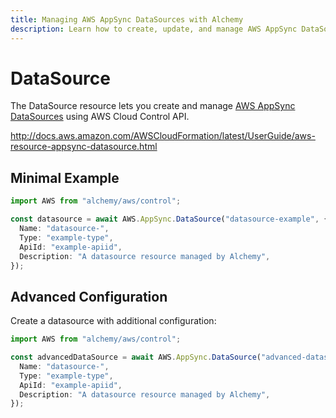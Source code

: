 ```yaml
---
title: Managing AWS AppSync DataSources with Alchemy
description: Learn how to create, update, and manage AWS AppSync DataSources using Alchemy Cloud Control.
---
```


# DataSource

The DataSource resource lets you create and manage [AWS AppSync DataSources](https://docs.aws.amazon.com/appsync/latest/userguide/) using AWS Cloud Control API.

http://docs.aws.amazon.com/AWSCloudFormation/latest/UserGuide/aws-resource-appsync-datasource.html

## Minimal Example

```ts
import AWS from "alchemy/aws/control";

const datasource = await AWS.AppSync.DataSource("datasource-example", {
  Name: "datasource-",
  Type: "example-type",
  ApiId: "example-apiid",
  Description: "A datasource resource managed by Alchemy",
});
```

## Advanced Configuration

Create a datasource with additional configuration:

```ts
import AWS from "alchemy/aws/control";

const advancedDataSource = await AWS.AppSync.DataSource("advanced-datasource", {
  Name: "datasource-",
  Type: "example-type",
  ApiId: "example-apiid",
  Description: "A datasource resource managed by Alchemy",
});
```

